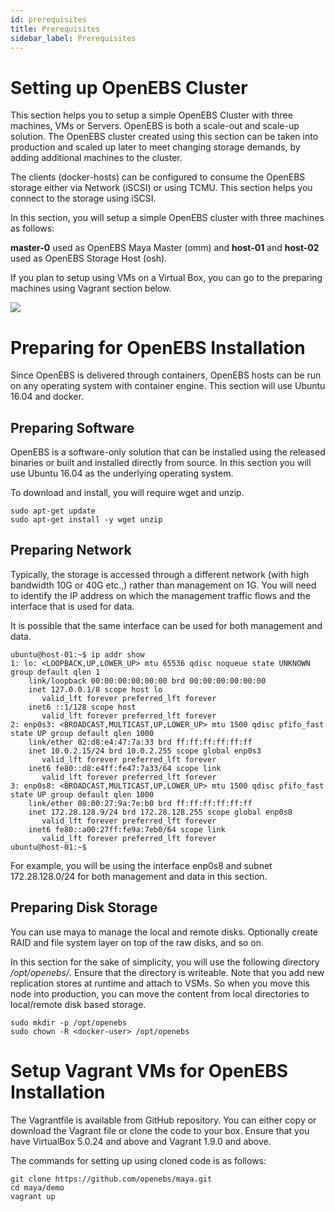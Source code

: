 ```yaml
---
id: prerequisites
title: Prerequisites
sidebar_label: Prerequisites
---
```


Setting up OpenEBS Cluster
==========================

This section helps you to setup a simple OpenEBS Cluster with three machines, VMs or Servers. OpenEBS is both a scale-out and scale-up solution. The OpenEBS cluster created using this section can be taken into production and scaled up later to meet changing storage demands, by adding additional machines to the cluster.

The clients (docker-hosts) can be configured to consume the OpenEBS storage either via Network (iSCSI) or using TCMU. This section helps you connect to the storage using iSCSI.

In this section, you will setup a simple OpenEBS cluster with three machines as follows:

**master-0** used as OpenEBS Maya Master (omm) and **host-01** and **host-02** used as OpenEBS Storage Host (osh).

If you plan to setup using VMs on a Virtual Box, you can go to the preparing machines using Vagrant section below.

![](/_static/gettingstarted.png%0A%20:align:%20center)

Preparing for OpenEBS Installation
==============================================

Since OpenEBS is delivered through containers, OpenEBS hosts can be run on any operating system with container engine. This section will use Ubuntu 16.04 and docker.

## Preparing Software

OpenEBS is a software-only solution that can be installed using the released binaries or built and installed directly from source. In this section you will use Ubuntu 16.04 as the underlying operating system.

To download and install, you will require wget and unzip.

    sudo apt-get update
    sudo apt-get install -y wget unzip

## Preparing Network

Typically, the storage is accessed through a different network (with high bandwidth 10G or 40G etc.,) rather than management on 1G. You will need to identify the IP address on which the management traffic flows and the interface that is used for data.

It is possible that the same interface can be used for both management and data.

    ubuntu@host-01:~$ ip addr show
    1: lo: <LOOPBACK,UP,LOWER_UP> mtu 65536 qdisc noqueue state UNKNOWN group default qlen 1
        link/loopback 00:00:00:00:00:00 brd 00:00:00:00:00:00
        inet 127.0.0.1/8 scope host lo
           valid_lft forever preferred_lft forever
        inet6 ::1/128 scope host 
           valid_lft forever preferred_lft forever
    2: enp0s3: <BROADCAST,MULTICAST,UP,LOWER_UP> mtu 1500 qdisc pfifo_fast state UP group default qlen 1000
        link/ether 02:d8:e4:47:7a:33 brd ff:ff:ff:ff:ff:ff
        inet 10.0.2.15/24 brd 10.0.2.255 scope global enp0s3
           valid_lft forever preferred_lft forever
        inet6 fe80::d8:e4ff:fe47:7a33/64 scope link 
           valid_lft forever preferred_lft forever
    3: enp0s8: <BROADCAST,MULTICAST,UP,LOWER_UP> mtu 1500 qdisc pfifo_fast state UP group default qlen 1000
        link/ether 08:00:27:9a:7e:b0 brd ff:ff:ff:ff:ff:ff
        inet 172.28.128.9/24 brd 172.28.128.255 scope global enp0s8
           valid_lft forever preferred_lft forever
        inet6 fe80::a00:27ff:fe9a:7eb0/64 scope link 
           valid_lft forever preferred_lft forever
    ubuntu@host-01:~$ 

For example, you will be using the interface enp0s8 and subnet 172.28.128.0/24 for both management and data in this section.

## Preparing Disk Storage

You can use maya to manage the local and remote disks. Optionally create RAID and file system layer on top of the raw disks, and so on.

In this section for the sake of simplicity, you will use the following directory */opt/openebs/*. Ensure that the directory is writeable. Note that you add new replication stores at runtime and attach to VSMs. So when you move this node into production, you can move the content from local directories to local/remote disk based storage.

    sudo mkdir -p /opt/openebs
    sudo chown -R <docker-user> /opt/openebs

Setup Vagrant VMs for OpenEBS Installation
===========================================

The Vagrantfile is available from GitHub repository. You can either copy or download the Vagrant file or clone the code to your box. Ensure that you have VirtualBox 5.0.24 and above and Vagrant 1.9.0 and above.

The commands for setting up using cloned code is as follows:

    git clone https://github.com/openebs/maya.git
    cd maya/demo
    vagrant up

<!-- Hotjar Tracking Code for https://docs.openebs.io -->
<script>
  

```
   (function(h,o,t,j,a,r){
   h.hj=h.hj||function(){(h.hj.q=h.hj.q||[]).push(arguments)};
   h._hjSettings={hjid:785693,hjsv:6};
   a=o.getElementsByTagName('head')[0];
   r=o.createElement('script');r.async=1;
   r.src=t+h._hjSettings.hjid+j+h._hjSettings.hjsv;
   a.appendChild(r);
   })(window,document,'https://static.hotjar.com/c/hotjar-','.js?sv=');
```

 
</script>